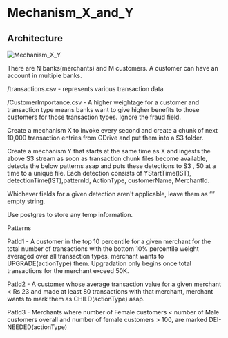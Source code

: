# Mechanism_X_and_Y
## Architecture
![Mechanism_X_Y](https://github.com/user-attachments/assets/d1f76c44-5b5e-4d8d-9903-6aa38845ffd4)

There are N banks(merchants) and M customers. A customer can have an account in multiple banks. 

/transactions.csv - represents various transaction data

/CustomerImportance.csv - A higher weightage for a customer and transaction type means banks want to give higher benefits to those customers for those transaction types. Ignore the fraud field.

Create a mechanism X to invoke every second and create a chunk of next 10,000 transaction entries from GDrive and put them into a S3 folder.

Create a mechanism Y that starts at the same time as X and ingests the above S3 stream as soon as transaction chunk files become available, detects the below patterns asap and puts these detections to S3 , 50 at a time to a unique file. Each detection consists of YStartTime(IST), detectionTime(IST),patternId, ActionType, customerName, MerchantId. 

Whichever fields for a given detection aren't applicable, leave them as “” empty string.

Use postgres to store any temp information.

Patterns

PatId1 - A customer in the top 10 percentile for a given merchant for the total number of transactions with the bottom 10% percentile weight averaged over all transaction types, merchant wants to UPGRADE(actionType) them. Upgradation only begins once total transactions for the merchant exceed 50K.

PatId2 - A customer whose average transaction value for a given merchant < Rs 23 and made at least 80 transactions with that merchant, merchant wants to mark them as CHILD(actionType) asap.

PatId3 - Merchants where number of Female customers < number of Male customers overall and number of female customers > 100, are marked DEI-NEEDED(actionType) 
